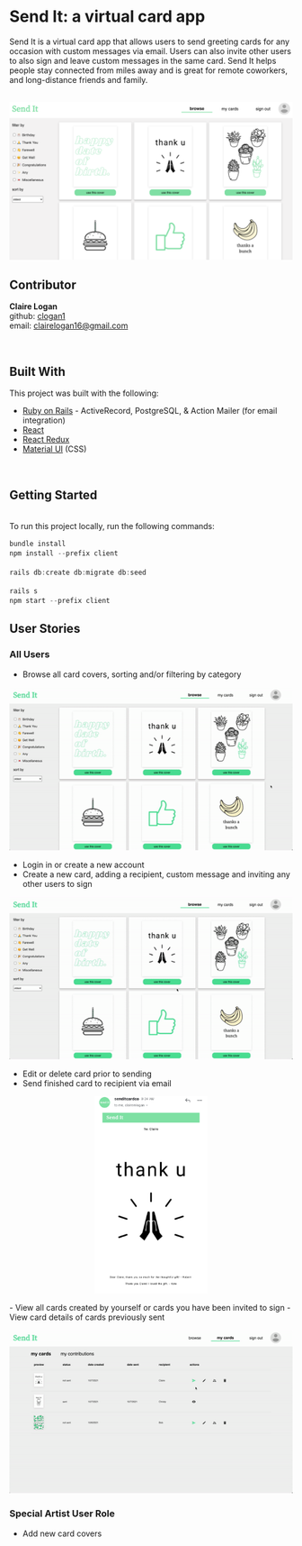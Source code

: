 # Send It: a virtual card app

Send It is a virtual card app that allows users to send greeting cards for any occasion with custom messages via email. Users can also invite other users to also sign and leave custom messages in the same card. Send It helps people stay connected from miles away and is great for remote coworkers, and long-distance friends and family.  
<br />

<p align="center"><img src="./client/src/Images/homepage.png" alt="logo" width="600px" margin="auto"></p>


## Contributor

**Claire Logan**
<br />
github: [clogan1](https://github.com/clogan1)
<br />
email: clairelogan16@gmail.com

<br />

## Built With
This project was built with the following:
- [Ruby on Rails](https://rubyonrails.org/) - ActiveRecord, PostgreSQL, & Action Mailer (for email integration)
- [React](https://reactjs.org/)
- [React Redux](https://react-redux.js.org/)
- [Material UI](https://mui.com/) (CSS)

<br />

## Getting Started
<br />
To run this project locally, run the following commands:
<br />

```javascript
bundle install
npm install --prefix client

rails db:create db:migrate db:seed

rails s
npm start --prefix client
```

## User Stories

### All Users
- Browse all card covers, sorting and/or filtering by category

<p align="center"><img src="./client/src/Images/browse.gif" alt="logo" width="600px" margin="auto"></p>

- Login in or create a new account
- Create a new card, adding a recipient, custom message and inviting any other users to sign

<p align="center"><img src="./client/src/Images/create.gif" alt="logo" width="600px" margin="auto"></p>

- Edit or delete card prior to sending
- Send finished card to recipient via email
<p align="center"><img src="./client/src/Images/email.jpg" alt="logo" width="200px" margin="auto"></p>
- View all cards created by yourself or cards you have been invited to sign
- View card details of cards previously sent

<p align="center"><img src="./client/src/Images/actions.gif" alt="logo" width="600px" margin="auto"></p>

### Special Artist User Role
- Add new card covers


